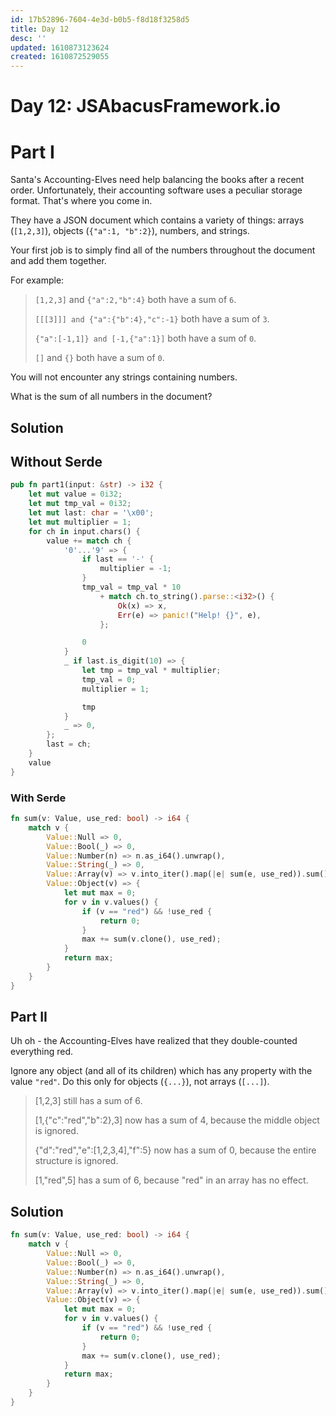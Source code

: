 ```yaml
---
id: 17b52896-7604-4e3d-b0b5-f8d18f3258d5
title: Day 12
desc: ''
updated: 1610873123624
created: 1610872529055
---
```


# Day 12: JSAbacusFramework.io

# Part I

Santa's Accounting-Elves need help balancing the books after a recent order. Unfortunately, their accounting software uses a peculiar storage format. That's where you come in.

They have a JSON document which contains a variety of things: arrays (`[1,2,3]`), objects (`{"a":1, "b":2}`), numbers, and strings.

 Your first job is to simply find all of the numbers throughout the document and add them together.

For example:

>`[1,2,3]` and `{"a":2,"b":4}` both have a sum of `6`.
>
>`[[[3]]] and {"a":{"b":4},"c":-1}` both have a sum of `3`.
>
>`{"a":[-1,1]} and [-1,{"a":1}]` both have a sum of `0`.
>
>`[]` and `{}` both have a sum of `0`.

You will not encounter any strings containing numbers.

What is the sum of all numbers in the document?

## Solution

## Without Serde

```rust
pub fn part1(input: &str) -> i32 {
    let mut value = 0i32;
    let mut tmp_val = 0i32;
    let mut last: char = '\x00';
    let mut multiplier = 1;
    for ch in input.chars() {
        value += match ch {
            '0'...'9' => {
                if last == '-' {
                    multiplier = -1;
                }
                tmp_val = tmp_val * 10
                    + match ch.to_string().parse::<i32>() {
                        Ok(x) => x,
                        Err(e) => panic!("Help! {}", e),
                    };

                0
            }
            _ if last.is_digit(10) => {
                let tmp = tmp_val * multiplier;
                tmp_val = 0;
                multiplier = 1;

                tmp
            }
            _ => 0,
        };
        last = ch;
    }
    value
}
```

### With Serde

```rust
fn sum(v: Value, use_red: bool) -> i64 {
    match v {
        Value::Null => 0,
        Value::Bool(_) => 0,
        Value::Number(n) => n.as_i64().unwrap(),
        Value::String(_) => 0,
        Value::Array(v) => v.into_iter().map(|e| sum(e, use_red)).sum(),
        Value::Object(v) => {
            let mut max = 0;
            for v in v.values() {
                if (v == "red") && !use_red {
                    return 0;
                }
                max += sum(v.clone(), use_red);
            }
            return max;
        }
    }
}
```

## Part II

Uh oh - the Accounting-Elves have realized that they double-counted everything red.

Ignore any object (and all of its children) which has any property with the value `"red"`. Do this only for objects (`{...}`), not arrays (`[...]`).

> [1,2,3] still has a sum of 6.
>
> [1,{"c":"red","b":2},3] now has a sum of 4, because the middle object is ignored.
>
> {"d":"red","e":[1,2,3,4],"f":5} now has a sum of 0, because the entire structure is ignored.
>
> [1,"red",5] has a sum of 6, because "red" in an array has no effect.


## Solution

```rust
fn sum(v: Value, use_red: bool) -> i64 {
    match v {
        Value::Null => 0,
        Value::Bool(_) => 0,
        Value::Number(n) => n.as_i64().unwrap(),
        Value::String(_) => 0,
        Value::Array(v) => v.into_iter().map(|e| sum(e, use_red)).sum(),
        Value::Object(v) => {
            let mut max = 0;
            for v in v.values() {
                if (v == "red") && !use_red {
                    return 0;
                }
                max += sum(v.clone(), use_red);
            }
            return max;
        }
    }
}
```

```rust
```